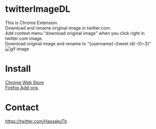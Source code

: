 # twitterImageDL
This is Chrome Extension.  
Download and rename original image in twitter.com.  
Add context menu "download original image" when you click right in twitter.com image.  
Download original image and rename to "{username}-{tweet id}-{0~3}"  
![gif image](https://raw.github.com/wiki/HassakuTb/TwitterImageDL/images/TwitterImageDL.gif)

# Install
[Chrome Web Store](https://chrome.google.com/webstore/detail/twitter-image-downloader/ljfafhkjifmbnflpbpeoepeponlkodel)  
[Firefox Add-ons](https://addons.mozilla.org/ja/firefox/addon/twitter-image-downloader/)

# Contact
https://twitter.com/HassakuTb
